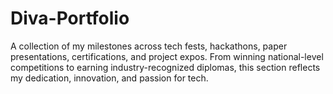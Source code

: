 # Diva-Portfolio
A collection of my milestones across tech fests, hackathons, paper presentations, certifications, and project expos. From winning national-level competitions to earning industry-recognized diplomas, this section reflects my dedication, innovation, and passion for tech.